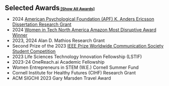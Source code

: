 <h2 style="margin: 20px 0px 10px;" id="awards">Selected Awards<a href="all_awards.html" style="font-size: 12px;">   [Show All Awards]</a></h2> 

<ul>
  <li>2024 <a href="https://yuexinghao.github.io/Yuexing-Hao/assets/files/Yuexing%20Hao_APF_Grant.pdf">American Psychological Foundation (APF) K. Anders Ericsson Dissertation Research Grant</a></li>
  <li>2024 <a href="https://women-in-tech.org/north-america-celebrates-women-in-tech-at-regional-awards-ceremony/">Women in Tech North America Amazon Most Disruptive Award Winner</a></li>
  <li>2023, 2024 Alan D. Mathios Research Grant</li>
  <li>Second Prize of the 2023 <a href="https://yuexinghao.github.io/Yuexing-Hao/assets/files/IEEE_Award.pdf">IEEE Prize Worldwide Communication Society Student Competition </a></li>
  <li>2023 Life Sciences Technology Innovation Fellowship (LSTIF)</li>
  <li>2023-24 OneReach.ai Academic Fellowship</li>
  <li>Women Entrepreneurs in STEM (W.E.) Cornell Summer Fund</li>
  <li>Cornell Institute for Healthy Futures (CIHF) Research Grant</li>
  <li>ACM SIGCHI 2023 Gary Marsden Travel Award</li>  



</ul>
